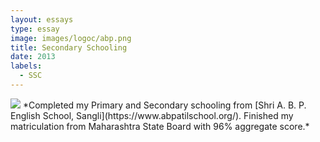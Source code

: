 ```yaml
---
layout: essays  
type: essay
image: images/logoc/abp.png
title: Secondary Schooling  
date: 2013 
labels:
  - SSC
---
```


<img class="ui image" src="{{ site.baseurl }}/images/logoc/abp.png ">
*Completed my Primary and Secondary schooling from [Shri A. B. P. English School, Sangli](https://www.abpatilschool.org/). Finished my matriculation from Maharashtra State Board with 96% aggregate score.*






